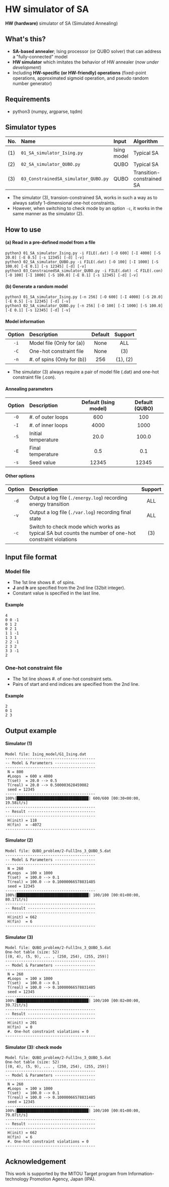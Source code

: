 # HW simulator of SA
**HW (hardware)** simulator of SA (Simulated Annealing)

## What's this?
* **SA-based annealer**; Ising processor (or QUBO solver) that can address a "fully-connected" model
* **HW simulator** which imitates the behavior of HW annealer (*now under development*)
* Including **HW-specific (or HW-friendly) operations** (fixed-point operations, approximated sigmoid operation, and pseudo random number generator)

## Requirements
* python3 (numpy, argparse, tqdm)

## Simulator types
|No.|Name|Input|Algorithm|
|:----|:---------|:-----|:-----|
|(1)|`01_SA_simulator_Ising.py`|Ising model|Typical SA|
|(2)|`02_SA_simulator_QUBO.py`|QUBO|Typical SA|
|(3)|`03_ConstrainedSA_simulator_QUBO.py`|QUBO|Transition-constrained SA|

* The simulator (3), transion-constrained SA, works in such a way as to always satisfy 1-dimensional one-hot constraints.
* However, when switching to check mode by an option `-c`, it works in the same manner as the simulator (2).

## How to use
#### (a) Read in a pre-defined model from a file
```
python3 01_SA_simulator_Ising.py -i FILE(.dat) [-O 600] [-I 4000] [-S 20.0] [-E 0.5] [-s 12345] [-d] [-v]
python3 02_SA_simulator_QUBO.py -i FILE(.dat) [-O 100] [-I 1000] [-S 100.0] [-E 0.1] [-s 12345] [-d] [-v]
python3 03_ConstrainedSA_simulator_QUBO.py -i FILE(.dat) -C FILE(.con) [-O 100] [-I 1000] [-S 100.0] [-E 0.1] [-s 12345] [-d] [-v]
```

#### (b) Generate a random model
```
python3 01_SA_simulator_Ising.py [-n 256] [-O 600] [-I 4000] [-S 20.0] [-E 0.5] [-s 12345] [-d] [-v]
python3 02_SA_simulator_QUBO.py [-n 256] [-O 100] [-I 1000] [-S 100.0] [-E 0.1] [-s 12345] [-d] [-v]
```

#### Model information
|Option|Description|Default|Support|
|:----:|:---------|:-----:|:-----:|
|`-i`|Model file (Only for (a))|None|ALL|
|`-C`|One-hot constraint file|None|(3)|
|`-n`|#. of spins (Only for (b))|256|(1), (2)|

* The simulator (3) always require a pair of model file (.dat) and one-hot constraint file (.con).

#### Annealing parameters
|Option|Description|Default (Ising model)|Default (QUBO)|
|:----:|:---------|:-----:|:-----:|
|`-O`|#. of outer loops|600|100|
|`-I`|#. of inner loops|4000|1000|
|`-S`|Initial temperature|20.0|100.0|
|`-E`|Final temperature|0.5|0.1|
|`-s`|Seed value|12345|12345|

#### Other options
|Option|Description|Support|
|:----:|:---------|:-----:|
|`-d`|Output a log file (`./energy.log`) recording energy transition|ALL|
|`-v`|Output a log file (`./var.log`) recording final state|ALL|
|`-c`|Switch to check mode which works as typical SA but counts the number of one-hot constraint violations|(3)|

## Input file format

### Model file
* The 1st line shows #. of spins.
* **J** and **h** are specified from the 2nd line (32bit integer).
* Constant value is specified in the last line.

#### Example
```
4
0 0 -1
0 1 2
0 2 1
1 1 -1
1 3 1
2 2 -1
2 3 2
3 3 -1
2
```

### One-hot constraint file 
* The 1st line shows #. of one-hot constraint sets.
* Pairs of start and end indices are specified from the 2nd line.

#### Example
```
2
0 1
2 3
```

## Output example

#### Simulator (1)
```
Model file: Ising_model/G1_Ising.dat
----------------------------------------
-- Model & Parameters ------------------
----------------------------------------
 N = 800
 #Loops  = 600 x 4000
 T(set)  = 20.0 --> 0.5
 T(real) = 20.0 --> 0.500003628459082
 seed = 12345
----------------------------------------
100%|████████████████████████████████| 600/600 [00:30<00:00, 19.58it/s]
----------------------------------------
-- Result ------------------------------
----------------------------------------
 H(init) = 118
 H(fin)  = -4072
----------------------------------------
```

#### Simulator (2)
```
Model file: QUBO_problem/2-FullIns_3_QUBO_5.dat
----------------------------------------
-- Model & Parameters ------------------
----------------------------------------
 N = 260
 #Loops  = 100 x 1000
 T(set)  = 100.0 --> 0.1
 T(real) = 100.0 --> 0.10000066578831485
 seed = 12345
----------------------------------------
100%|████████████████████████████████| 100/100 [00:01<00:00, 80.17it/s]
----------------------------------------
-- Result ------------------------------
----------------------------------------
 H(init) = 662
 H(fin)  = 6
----------------------------------------
```

#### Simulator (3)
```
Model file: QUBO_problem/2-FullIns_3_QUBO_5.dat
One-hot table (size: 52)
[(0, 4), (5, 9), ... , (250, 254), (255, 259)]
----------------------------------------
-- Model & Parameters ------------------
----------------------------------------
 N = 260
 #Loops  = 100 x 1000
 T(set)  = 100.0 --> 0.1
 T(real) = 100.0 --> 0.10000066578831485
 seed = 12345
----------------------------------------
100%|████████████████████████████████| 100/100 [00:02<00:00, 39.72it/s]
----------------------------------------
-- Result ------------------------------
----------------------------------------
 H(init) = 201
 H(fin)  = 0
 #. One-hot constraint violations = 0
----------------------------------------
```

#### Simulator (3): check mode
```
Model file: QUBO_problem/2-FullIns_3_QUBO_5.dat
One-hot table (size: 52)
[(0, 4), (5, 9), ... , (250, 254), (255, 259)]
----------------------------------------
-- Model & Parameters ------------------
----------------------------------------
 N = 260
 #Loops  = 100 x 1000
 T(set)  = 100.0 --> 0.1
 T(real) = 100.0 --> 0.10000066578831485
 seed = 12345
----------------------------------------
100%|████████████████████████████████| 100/100 [00:01<00:00, 79.07it/s]
----------------------------------------
-- Result ------------------------------
----------------------------------------
 H(init) = 662
 H(fin)  = 6
 #. One-hot constraint violations = 0
----------------------------------------
```

## Acknowledgement
This work is supported by the MITOU Target program from Information-technology Promotion Agency, Japan (IPA).
